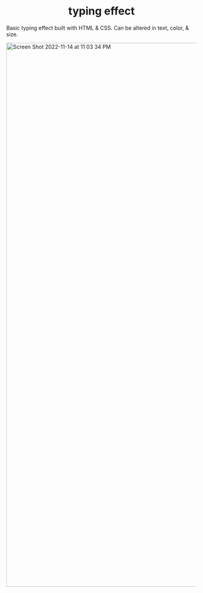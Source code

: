 <h1 align="center">
  typing effect
 </h1>

Basic typing effect built with HTML & CSS. Can be altered in text, color, & size.

<img width="1440" alt="Screen Shot 2022-11-14 at 11 03 34 PM" src="https://user-images.githubusercontent.com/103026037/201831245-5872a934-047b-473c-b9d6-a84694123b7b.png">
